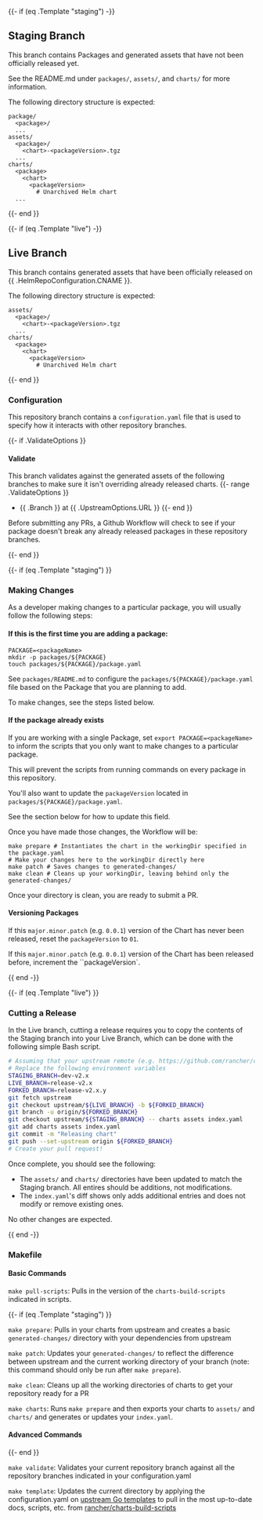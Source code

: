 {{- if (eq .Template "staging") -}}
## Staging Branch

This branch contains Packages and generated assets that have not been officially released yet.

See the README.md under `packages/`, `assets/`, and `charts/` for more information.

The following directory structure is expected:
```text
package/
  <package>/
  ...
assets/
  <package>/
    <chart>-<packageVersion>.tgz
  ...
charts/
  <package>
    <chart>
      <packageVersion>
        # Unarchived Helm chart
  ...
```
{{- end }}

{{- if (eq .Template "live") -}}
## Live Branch

This branch contains generated assets that have been officially released on {{ .HelmRepoConfiguration.CNAME }}.

The following directory structure is expected:
```text
assets/
  <package>/
    <chart>-<packageVersion>.tgz
  ...
charts/
  <package>
    <chart>
      <packageVersion>
        # Unarchived Helm chart
```
{{- end }}

### Configuration

This repository branch contains a `configuration.yaml` file that is used to specify how it interacts with other repository branches.

{{- if .ValidateOptions }}

#### Validate

This branch validates against the generated assets of the following branches to make sure it isn't overriding already released charts.
{{- range .ValidateOptions }}
- {{ .Branch }} at {{ .UpstreamOptions.URL }}
{{- end }}

Before submitting any PRs, a Github Workflow will check to see if your package doesn't break any already released packages in these repository branches.

{{- end }}

{{- if (eq .Template "staging") }}

### Making Changes

As a developer making changes to a particular package, you will usually follow the following steps:

#### If this is the first time you are adding a package:

```shell
PACKAGE=<packageName>
mkdir -p packages/${PACKAGE}
touch packages/${PACKAGE}/package.yaml
```

See `packages/README.md` to configure the `packages/${PACKAGE}/package.yaml` file based on the Package that you are planning to add.

To make changes, see the steps listed below.

#### If the package already exists

If you are working with a single Package, set `export PACKAGE=<packageName>` to inform the scripts that you only want to make changes to a particular package.

This will prevent the scripts from running commands on every package in this repository.

You'll also want to update the `packageVersion` located in `packages/${PACKAGE}/package.yaml`.

See the section below for how to update this field.

Once you have made those changes, the Workflow will be:
```shell
make prepare # Instantiates the chart in the workingDir specified in the package.yaml
# Make your changes here to the workingDir directly here
make patch # Saves changes to generated-changes/
make clean # Cleans up your workingDir, leaving behind only the generated-changes/
```

Once your directory is clean, you are ready to submit a PR.

#### Versioning Packages

If this `major.minor.patch` (e.g. `0.0.1`) version of the Chart has never been released, reset the `packageVersion` to `01`.

If this `major.minor.patch` (e.g. `0.0.1`) version of the Chart has been released before, increment the ``packageVersion`.

{{ end -}}

{{- if (eq .Template "live") }}

### Cutting a Release

In the Live branch, cutting a release requires you to copy the contents of the Staging branch into your Live Branch, which can be done with the following simple Bash script.

```bash
# Assuming that your upstream remote (e.g. https://github.com/rancher/charts.git) is named `upstream` 
# Replace the following environment variables
STAGING_BRANCH=dev-v2.x
LIVE_BRANCH=release-v2.x
FORKED_BRANCH=release-v2.x.y
git fetch upstream
git checkout upstream/${LIVE_BRANCH} -b ${FORKED_BRANCH}
git branch -u origin/${FORKED_BRANCH}
git checkout upstream/${STAGING_BRANCH} -- charts assets index.yaml
git add charts assets index.yaml
git commit -m "Releasing chart"
git push --set-upstream origin ${FORKED_BRANCH}
# Create your pull request!
```

Once complete, you should see the following:
- The `assets/` and `charts/` directories have been updated to match the Staging branch. All entires should be additions, not modifications.
- The `index.yaml`'s diff shows only adds additional entries and does not modify or remove existing ones.

No other changes are expected.

{{ end -}}

### Makefile

#### Basic Commands

`make pull-scripts`: Pulls in the version of the `charts-build-scripts` indicated in scripts.

{{- if (eq .Template "staging") }}

`make prepare`: Pulls in your charts from upstream and creates a basic `generated-changes/` directory with your dependencies from upstream

`make patch`: Updates your `generated-changes/` to reflect the difference between upstream and the current working directory of your branch (note: this command should only be run after `make prepare`).

`make clean`: Cleans up all the working directories of charts to get your repository ready for a PR

`make charts`: Runs `make prepare` and then exports your charts to `assets/` and `charts/` and generates or updates your `index.yaml`.

#### Advanced Commands

{{- end }}

`make validate`: Validates your current repository branch against all the repository branches indicated in your configuration.yaml

`make template`: Updates the current directory by applying the configuration.yaml on [upstream Go templates](https://github.com/rancher/charts-build-scripts/tree/master/templates/template) to pull in the most up-to-date docs, scripts, etc. from [rancher/charts-build-scripts](https://github.com/rancher/charts-build-scripts)
